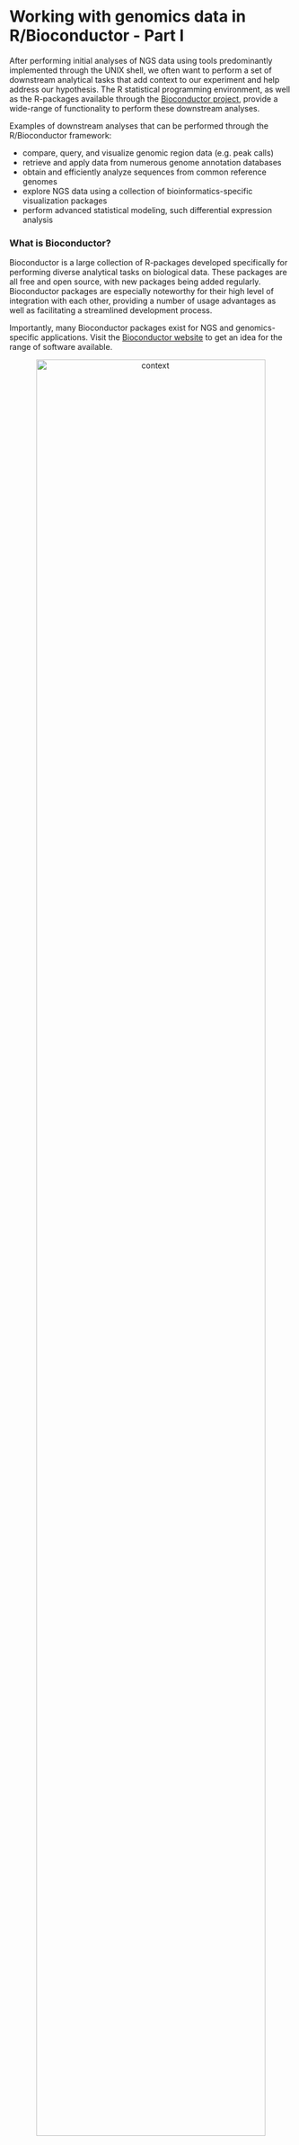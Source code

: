 
# Working with genomics data in R/Bioconductor - Part I

After performing initial analyses of NGS data using tools predominantly implemented through the UNIX shell, we often want to perform a set of downstream analytical tasks that add context to our experiment and help address our hypothesis. The R statistical programming environment, as well as the R-packages available through the  [Bioconductor project](https://www.bioconductor.org/), provide a wide-range of functionality to perform these downstream analyses.

Examples of downstream analyses that can be performed through the R/Bioconductor framework:
- compare, query, and visualize genomic region data (e.g. peak calls)
- retrieve and apply data from numerous genome annotation databases
- obtain and efficiently analyze sequences from common reference genomes
- explore NGS data using a collection of bioinformatics-specific visualization packages
- perform advanced statistical modeling, such differential expression analysis


### What is Bioconductor?

Bioconductor is a large collection of R-packages developed specifically for performing diverse analytical tasks on biological data. These packages are all free and open source, with new packages being added regularly. Bioconductor packages are especially noteworthy for their high level of integration with each other, providing a number of usage advantages as well as facilitating a streamlined development process.  

Importantly, many Bioconductor packages exist for NGS and genomics-specific applications. Visit the [Bioconductor website](https://www.bioconductor.org/) to get an idea for the range of software available.

<p align="center">
<img src="../figures/bioconductor.png" title="xxxx" alt="context"
	width="90%" height="90%" />
</p>

The table below provides examples of some important BioConductor packages organized by their application/utility, and some more specific examples designed for analysis of specific data-types.

**Important Bioconductor packages by application**

**Applications** | **Packages**
-------|-------
Data representation | IRanges, GenomicRanges, GenomicFeatures, BioStrings, BSGenome, SummarizedExperiment
File handling & manipulation | *rtracklayer*, *BioStrings*, *ShortRead*, *Rsamtools*
RNA-seq | *DESeq2*, *edgeR*, *DEXSeq*. *EDAseq*
ChIP-seq | *ChIPseeker*, *ChIPpeakAnno*, *DiffBind*, *ChIPQC*, *TFBStools*
DNA methylation | *minfi*, *methylKit*, *ENmix*, *BiSeq*, *ELMER*
Varaint analysis | *VariantAnnotation*, *maftools*, *VariantFiltering*, *ensemblVEP*
Metagenomics | *decontam*, *philr*, *metavizr*, *BDMMAcorrect*
Single-cell analysis | *SingleCellExperiment*, *scater* *scran*, *SingleR*, *DropletUtils*
Genomic visualiuzation | *rtracklayer*, *ggbio*, *Gviz*, *clusterProfiler*, *genomation*
Genomic annotation | *GenomeInfoDB*, *TxDb*, *AnnotationHub*, *org.X.db*, *BioMart*
Gene ontology analysis | *GO.db*, *DO.db*, *rGREAT*, *fGSEA*, *clusterProfiler*, *GSVA*

### Learning objectives:

In these lessons, we will focus on introducing you to the core set of Bioconductor packages, and how they can be used to perform common tasks in bioinformatics.

The primary topics we will cover include:
- analyzing genomic region data with bioconductor
- retrieve and apply data from genome annotation databases
- biological sequence analysis and reference genomes in R

> We will *not* be discussing R/Bioconductor packages developed to perform complex statistical analysis of specific genomics data types, for example using *DESeq2* for differential expression analysis of RNA-seq, or *DiffBind* for differential binding analysis in ChIP-seq. Performing downstream statistical analysis of genomics data with packages such as *DESeq2* and *DiffBind* requires a working understanding of R/Bioconductor as well as some fundamental statistical knowledge, which are unfortunately beyond the scope of this workshop.

### Installing & loading Bioconductor packages

The `Biocmanager` package, and specifically its function `BiocManager::install()` is used to install Bioconductor packages, essentially replacing `install.packages` which is used for installing *CRAN* packages.
```{r}
install.packages('BiocManager')
BiocManager::install()
```

Bioconductor packages can then be loaded like regular R-packages:
```r
library(IRanges)
```

### Working with genomic region data

Numerous NGS analyses result in a set of genomic regions of interest that you wish to assess in further downstream analysis. For example, coding regions in RNA-seq, transcription-factor binding sites in ChIP-seq, or accessible chromatin in ATAC-seq. Being able to store, query, and manipulate genomic regions is an extremely common and fundamental downstream analysis task of genomics data.

The *IRanges* and *GenomicRanges* form the core functionality for working with genomic region data in Bioconductor, with IRanges providing much of the basic functionality that is then extended specifically for genomics data by GenomicRanges. We will first discuss the basic methods implemented in IRanges before discussing the GenomicRanges package.

#### The *IRanges* package

In the below example, we have an example set of genomics regions from chromosome 1 of the human genome. These regions could be anything of interest, e.g. an NGS read, exon coordinates, TF peaks. IRanges uses a specific set of methods and object classes to efficiently store the integer data representing these regions.

<p align="center">
<img src="../figures/iranges-basics.png" title="xxxx" alt="context"
	width="90%" height="90%" />
</p>

IRanges objects are generated using the `IRanges()` constructor function, which can then be printed to the console to show their start/end positions and width. We could generate `IRanges` class objects for two of the regions shown in the above example using the following code.

```r
# 1st region
IRanges(start = c(1), width = 4)

# 2nd region
IRanges(start = c(11), width = 3)
```

IRanges objects can contain multiple regions, which we could have constructed for these regions like this:
```r
ir <- IRanges(start = c(1,11), width = c(4, 3))
ir
```

IRanges provides a number of functions for operating on and manipulating regions stored in IRanges objects. For example, the functions `shift()`, `narrow()`, and `resize()` for adjusting start, end and width sizes of regions stored in these objects.

```r
# shift all of the regions by a specified offset
shift(ir, 2)

# resize all regions to only the integer at the center of each region
resize(ir, fix="center", width=1)
```

Lets construct an IRanges class object that contains all of the integer regions shown in the figure above (normally, these regions would be defined by your data, so you wouldn't need to do this step).
```r
ir <- IRanges(start = c(1,2,3,3,5,6,7,7,8,11),
              width = c(4,4,4,4,3,3,3,3,3,3))
ir
```

#### The *GenomicRanges* package

The *GenomicRanges* package extends IRanges functionality to more explicitly facilitate analysis of genomic regions within the Bioconductor framework. GenomicRanges severs as a foundation for storing, querying, and manipulating genomic regions for other key Bioconductor packages. e.g. [*rtracklayer*](https://bioconductor.org/packages/release/bioc/html/rtracklayer.html), [*BSGenome*](https://bioconductor.org/packages/release/bioc/html/BSgenome.html), [*GenomicAlignments*](https://bioconductor.org/packages/release/bioc/html/GenomicAlignments.html)).

<p align="center">
<img src="../figures/granges-vs-iranges.png" title="xxxx" alt="context"
	width="90%" height="90%" />
</p>

At the core of the package is the *GRanges* class, which is analogous to the IRanges class but specifies genomic ranges denoted by a start, and end on a specific sequence (e.g. a chromosome). Lets construct a `GRanges` object for the ranges shown in the figure.
```r
gr <- GRanges(
    seqnames = rep("chr1", 10),
    ranges = IRanges(start = c(1,2,3,3,5,6,7,7,8,11), width = c(4,4,4,4,3,3,3,3,3,3)),
    names = paste0("r", "-", seq(1,10)),
    strand = c(rep("+", 2), rep("-", 3), rep("*", 3), rep("+", 2)),
    score = rnorm(10,5,2))
gr

# return the region ranges only
granges(gr)

# return the strand info for all regions
strand(gr)

# return the region names  
names(gr)

# extract the metadata columns
mcols(gr)
```

Now imagine that these regions all represent sequencing reads in an NGS experiment. A common analytical task to perform on these regions would be to ask **what is the read coverage at each genomic position?**

The `coverage` function provides a convenient way to address this question, by returning a vector that indicates the frequency of reads overlapping each of the genomic positions.
```r
# calculate coverage of each base over this genomic region
coverage(gr)

# sum across all regions to get the total coverage for this genomic region
sum(coverage(gr))

# perhaps we are only interested in the regions on the + strand
sum(coverage(gr[strand(gr)=="+"]))
```

Expecting a regular numerical vector...? That might be manageable in our small example here, but imagine we need to store data across an entire genome. The object size would quickly become extremely large and require significant amounts of computational memory to handle.

Instead, *GenomicRanges* leverages a data compression approach called **run-length encoding (RLE)**. RLE is an efficient form of data compression for vectors consisting of long runs of continuous data. Consider the example below:

<p align="center">
<img src="../figures/rle.png" title="xxxx" alt="context"
	width="90%" height="90%" />
</p?>

**RLE** is an especially efficient way of storing genomics data since there are often streches of repeated values in the final data representation, and often long streches of sequences are not considered in an experiment (e.g. non-coding regions in RNA-seq) so we shouldn't waste space storing information on those positions.

RLE-style encoding is employed by the `bigWig` file format to allow efficient storage and access to signal track data. These points are illustrated in the example below in the context of a ChIP-seq experiment.

<p align="center">
<img src="../figures/chip-rle-example.png" title="xxxx" alt="context"
	width="90%" height="90%" />
</p>

#### Manipulating *GRanges* objects

*GRanges* objects can be indexed similar to regular objects in R, their intervals can be manipulating using the same functions introduced above for *IRanges* objects, and queried/manipulated using additional method functions available in the GenomicRanges package.

```r
# index GRange object for specific elements
gr[1]

# view the top X regions of interest
head(gr, n=5)

# view the top X regions with scores greater than a value of interest
head(gr[score(gr)>4], n=5)
```

There are also numerous range-based operations can be performed on *GRanges* objects using functionality implemented through *IRanges*.

<p align="center">
<img src="../figures/range-operations.png" title="xxxx" alt="context"
	width="80%" height="80%" />
</p>

**Image source:** [GRanges tutorial](https://www.bioconductor.org/help/course-materials/2015/SeattleApr2015/B_GenomicRanges.html)

Lets try a few out on our GRanges object:
```r
# shift all regions 5bp
shift(gr, 5)

# resize all regions by requiring them to be 5bp wide
resize(gr, 5)

# reduce the regions to one simplified set of non-overlapping regions
reduce(gr)
```

### Working with multiple GRanges objects  

Now that we understand the basics of the IRanges and GenomicRanges packages, lets try them out on some real data. We will be using ChIP-seq data from a recent study of the dynamic chromatin landscape in the developing mouse [Gorkin *et al*, *Nature*, 2020](https://www.nature.com/articles/s41586-020-2093-3), published as part of the [ENCODE (Encyclopedia of DNA Elements) project](https://www.encodeproject.org/).

In this study, the authors generate an atlas of the dynamic chromatin landscape at multiple time points during mouse embryonic development, conducting over 1100 ChIP-seq experiments and 132 ATAC-seq experiments spanning 72 stages of development across numerous tissues and organs. *Figure 1A* from the [Gorkin *et al*](https://www.nature.com/articles/s41586-020-2093-3) manuscript is included below, and describes the data collected during this project.

**Figure 1A-B from Gorkin *et al*, 2020, *Nature***.

<p align="center">
<img src="../figures/mouse-atlas-fig1a.png" title="xxxx" alt="context"
	width="100%" height="100%" />
</p>

In particular, we will use ChIP-seq data generated in immunoprecipation experiments for several histone modifications, whose presence and absence can be used to infer the functional state of chromatin at specific loci (e.g. active transcription, enhancers, heterochromatin). These data have been downloaded and made available in this github repo, in: `Bioinformatics_workshop/Day-3/data/`.

The first analysis we will perform is a comparison of ChIP-seq peaks for two important chromatin marks in forebrain and heart tissues:
- H3K27ac - acetylation at the 27th lysine residue of histone H3
- H3K9ac - acetylation at the 9th lysine residue of histone H3

<p align="center">
<img src="../figures/nucleosomes.png" title="xxxx" alt="context"
	width="90%" height="90%" />
</p>

Image source: ENCODE project.

Both H3K27ac and H3K9ac are found at regions of active chromatin, particularly enhancers, therefore by comparing their distribution across forebrain and heart tissues at a specific stage of development (we will use E15.5), we could gain insight into which regions of the mouse genome are important for tissue-specific development.

To make things easier, we have downloaded the called peaks (in BED 6+4 format) for you from the [ENCODE website](https://www.encodeproject.org/), therefore the first thing we need to do is read these data into R. BED files can be read into R using the Bioconductor package `rtracklayer`.
```r
# we 1st need to establish a vector describing what the extra extended BED columns are
extraCols_narrowPeak <- c(signalValue = "numeric", pValue = "numeric",
                          qValue = "numeric", peak = "integer")
# Note: if we had a regular BED file (no extended fields) we could ignore the extraCols argument

# use the import() function to read in the peaks called in the forebrain H3K27ac ChIP-seq
fr_h3k27ac <- rtracklayer::import("forebrain_E15.5_H3K27ac.bed",
                                  format = "BED",
                                  extraCols = extraCols_narrowPeak,
                                  genome = "mm10")

# do the same for the heart H3K27ac ChIP-seq peaks
ht_h3k27ac <- rtracklayer::import("heart_E15.5_H3K27ac.bed",
                                  format = "BED",
                                  extraCols = extraCols_narrowPeak,
                                  genome = "mm10")

# print both GRanges objects to get an idea for their contents
fr_h3k27ac
ht_h3k27ac

# check their lengths
length(fr_h3k27ac)
length(ht_h3k27ac)
```

Now we want to get a basic idea of how the peak sets in forebrain and heart overlap. Below we explore how you could achieve this using functions from the GenomicRanges package.

```r
# use findOverlaps() to return matches of genomic ranges between a 'query' and a 'subject'
overlaps <- findOverlaps(query = fr_h3k27ac, subject = ht_h3k27ac)
overlaps

# subset the forebrain GRanges object for H3K27ac peaks that overlap with peaks in heart
fr_h3k27ac_ov1 <- fr_h3k27ac[queryHits(overlaps)]
fr_h3k27ac_ov1

# and vice versa for heart with forebrain
ht_h3k27ac_ov1 <- ht_h3k27ac[subjectHits(overlaps)]
ht_h3k27ac_ov1

# use these objects to calculate the % of overlapping peaks between
length(fr_h3k27ac_ov1)/length(fr_h3k27ac)*100
length(ht_h3k27ac_ov1)/length(ht_h3k27ac)*100

# we could directly subset for the overlapping peaks using subsetByOverlaps()
subsetByOverlaps(fr_h3k27ac, ht_h3k27ac)

# alternatively, we could get the H3K27ac peaks that are unique to each tissue  
#### forebrain
fr_h3k27ac_uniq1 <- fr_h3k27ac[-queryHits(overlaps)]
fr_h3k27ac_uniq1

#### heart
fr_h3k27ac_uniq1 <- fr_h3k27ac[-queryHits(overlaps)]
fr_h3k27ac_uniq1
```

Now lets read in the peaks for H3K9ac in both forebrain and heart. To help keep the objects in our R environment organized, we can use another class available in GenomicRanges, the `GRangesList` class, which allows storage or multiple Granges objects in a list style object. This makes sense to do for our analysis, as we have multiple sets of peaks for each tissue that we want to be in our global environment.
```r
# forebrain H3K9ac ChIP-seq peaks
fr_h3k9ac <- rtracklayer::import("forebrain_E15.5_H3K9ac.bed",
                                  format = "BED",
                                  extraCols = extraCols_narrowPeak,
                                  genome = "mm10")

# heart H3K9ac ChIP-seq peaks
ht_h3k9ac <- rtracklayer::import("heart_E15.5_H3K9ac.bed",
                                  format = "BED",
                                  extraCols = extraCols_narrowPeak,
                                  genome = "mm10")

# combine with H3K27ac peak sets to make GrangesList objects
fr <- GRangesList("h3K27ac" = fr_h3k27ac, "h3K9ac" = fr_h3k9ac)
ht <- GRangesList("h3K27ac" = ht_h3k27ac, "h3K9ac" = ht_h3k9ac)

# have a look at them
fr
ht

# check their length
length(fr)
length(ht)

# explore individual elements of the list
fr[[1]]
fr[[2]]
length(fr[[1]])
length(fr[[2]])
```

We can use the GRangesLists to explore the overlap between marks within a given tissue, using the same approach with the `findOverlaps()` function as we did above.
```r
# subset for overlapping regions within the forebrain peaks, across both histone marks
fr_overlaps <- findOverlaps(query = fr$h3K27ac, subject = fr$h3K9ac)
fr_overlaps

# subset the forebrain H3K27ac GRanges for peaks overlapping with firebrain H3K9ac peaks
fr_h3k27ac_ov_h3K9ac <- fr$h3K27ac[queryHits(fr_overlaps)]

# calculate % overlapping peaks based on all forebrain H3K27ac peaks
length(fr_h3k27ac_ov_h3K9ac)/length(fr$h3K27ac)*100

# do the same for heart
ht_overlaps <- findOverlaps(query = ht$h3K27ac, subject = ht$h3K9ac)
ht_h3k27ac_ov_h3K9ac <- ht$h3K27ac[queryHits(ht_overlaps)]
length(ht_h3k27ac_ov_h3K9ac)/length(ht$h3K27ac)*100
```

You could also obtain the overlapping regions between histone marks within each tissue more directly using the `susetByOverlaps()` function:
```r
fr_ov2 <- subsetByOverlaps(fr$h3K27ac, fr$h3K9ac)
fr_ov2

ht_ov2 <- subsetByOverlaps(ht$h3K27ac, ht$h3K9ac)
ht_ov2
```

Comparing the percentage of overlap for H3K27ac and H3K9ac, we see that while there is a lot of overlap, there are also a lot of of tissue specific regions, suggesting H3K27ac and H3K9ac profiles are tissue specific.

### Visualization

Bioconductor includes a number of visualization-specific packages. One useful package with extensive functionality for genomics data is the [GViz](http://bioconductor.org/packages/release/bioc/html/Gviz.html) package. The vignette available on the bioconductor page for Gviz provides an extensive overview of possible plots that can be generated using the package.

Lets use `Gviz` to create a simple visualization of a specific genomic region, so that we can compare the peak density for H3K27ac in forebrain and heart of the developing mouse.

```r
# create an annotation track from the Granges object for H3K27ac
fr_h3k27ac_track <- AnnotationTrack(fr$h3K27ac, chromosome = "chr17", start = 9e6, end = 10e6,
                                    name = "Forebrain - H3K27ac", stacking = "dense", col = "indianred")

# do the same for heart H3K27ac - this takes ~ 1 minute
hr_h3k27ac_track <- AnnotationTrack(ht$h3K27ac, chromosome = "chr17", start = 9e6, end = 10e6,
                                    name = "Heart - H3K27ac", stacking = "dense", col = "cornflowerblue")

# create a genomic axis object to add to plot
gtrack <- GenomeAxisTrack()

# plot the tracks for this region
plotTracks(list(gtrack, fr_h3k27ac_track, hr_h3k27ac_track), from = 9e6, to = 10e6)
```

<p align="center">
<img src="../figures/h3k27ac_chr11-region-1.png" title="xxxx" alt="context"
	width="80%" height="80%" />
</p>

The plot clearly supports the hypothesis that H3K27ac profiles vary in this region between forebrain and heart tissues. However, there is some information this figure does not provide that would add useful context, for example:  
- which genes/transcripts do these regions overlap?
- how do these profiles compare to other relevant published ChIP profiles?

In order to address these questions, we need to obtain relevant annotation data. Fortunately, Bioconductor provides a functions that allow you to interface directly with public databases like *UCSC*, *Ensembl*, and *NCBI* to obtain the most up to date annotation data available. **This will be the focus of our next lesson**.

### Practical considerations:

- I would not explore a new dataset using Bioconductor-based visualization packages. Generally, *IGV* will allow you to explore a new dataset faster, without having to do any coding. However, packages such as `Gviz` provide a comprehensive and flexible way to display data in numerous ways not possible in standard genome browsers, and therefore are an excellent way to explore candidate regions in more detail, or generate a number of plots programmatically.

- There are other ways to perform the sorts of tasks that we did in this lesson, both within and outside of R. For example, [*BEDTools*](https://bedtools.readthedocs.io/en/latest/), the so-called *"swiss-army knife for genomic-arithmetic"* allows you to intersect, subset, merge, count, and manipulate genomic regions directly via the UNIX shell. Alternatively, [*Biopython*](https://biopython.org/) provides similar functionality from within python.

<p align="center">
<img src="../figures/bedtools-biopython.png" title="xxxx" alt="context"
	width="40%" height="40%" />
</p>

- The choice of which software you use for these types of operations is dependent on what you are doing and what you need to do next. For example, if plan to use other Bioconductor packages after determining overlap between sets of regions, you may choose to use R/Bioconductor. If you simply need to intersect two BED files quickly to be used as input into another UNIX-based software, it may be advantageous to use BEDTools.   

- This lesson is not intended to be a comprehensive introduction to the complete functionality of any of the packages discussed here, and would be impossible to achieve in the time we have. This lesson is based off of similar exercises available from far more comprehensive vignettes and documentation at the Bioconductor webpages for package. I encourage you to use this lesson as a starting point to direct you toward these more comprehensive resources.
